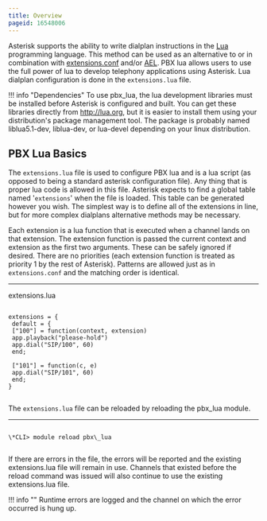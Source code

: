 ```yaml
---
title: Overview
pageid: 16548006
---
```


Asterisk supports the ability to write dialplan instructions in the [Lua](http://lua.org) programming language. This method can be used as an alternative to or in combination with [extensions.conf](/Dialplan) and/or [AEL](/Configuration/Dialplan/Asterisk-Extension-Language-AEL). PBX lua allows users to use the full power of lua to develop telephony applications using Asterisk. Lua dialplan configuration is done in the `extensions.lua` file.




!!! info "Dependencies"
    To use pbx\_lua, the lua development libraries must be installed before Asterisk is configured and built. You can get these libraries directly from <http://lua.org>, but it is easier to install them using your distribution's package management tool. The package is probably named liblua5.1-dev, liblua-dev, or lua-devel depending on your linux distribution.

      
[//]: # (end-info)



PBX Lua Basics
--------------

The `extensions.lua` file is used to configure PBX lua and is a lua script (as opposed to being a standard asterisk configuration file). Any thing that is proper lua code is allowed in this file. Asterisk expects to find a global table named '`extensions`' when the file is loaded. This table can be generated however you wish. The simplest way is to define all of the extensions in line, but for more complex dialplans alternative methods may be necessary.

Each extension is a lua function that is executed when a channel lands on that extension. The extension function is passed the current context and extension as the first two arguments. These can be safely ignored if desired. There are no priorities (each extension function is treated as priority 1 by the rest of Asterisk). Patterns are allowed just as in `extensions.conf` and the matching order is identical.




---

  
extensions.lua  


```

extensions = {
 default = {
 ["100"] = function(context, extension)
 app.playback("please-hold")
 app.dial("SIP/100", 60)
 end;

 ["101"] = function(c, e)
 app.dial("SIP/101", 60)
 end;
}


```


The `extensions.lua` file can be reloaded by reloading the pbx\_lua module.




---

  
  


```

\*CLI> module reload pbx\_lua


```


If there are errors in the file, the errors will be reported and the existing extensions.lua file will remain in use. Channels that existed before the reload command was issued will also continue to use the existing extensions.lua file.




!!! info ""
    Runtime errors are logged and the channel on which the error occurred is hung up.

      
[//]: # (end-info)



